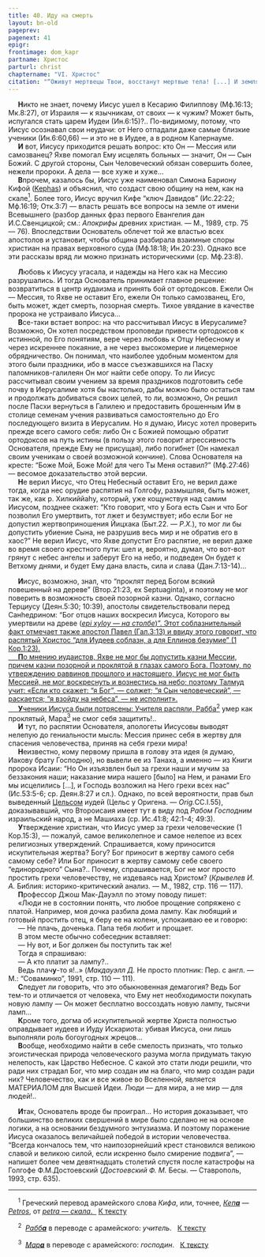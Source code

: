 ```yaml
---
title: 40. Иду на смерть
layout: bn-old
pageprev: 
pagenext: 41
epigr: 
frontimage: dom_kapr
partname: Христос
parturl: christ
chaptername: "VI. Христос"
citation: "“Оживут мертвецы Твои, восстанут мертвые тела! [...] И земля извергнет мертвецов”<br> (Ис.26:19)."
---
```



<p>     <strong>H</strong>икто не знает, почему Иисус ушел в Кесарию Филиппову (Мф.16:13; Мк.8:27), от Израиля — к язычникам, от своих — к чужим? Может быть, испугался стать царем Иудеи (Ин.6:15)?.. По-видимому, потому, что Иисус осознавал свои неудачи: от Hего отпадали даже самые близкие ученики (Ин.6:60,66) — и это не в Иудее, а в родном Капернауме.<br />
     <strong>И</strong> вот, Иисусу приходится решать вопрос: кто Он — Мессия или самозванец? Яхве помогал Ему исцелять больных — значит, Он — Сын Божий. С другой стороны, Сын Человеческий обязан совершить более, нежели пророки. А дела — все хуже и хуже...<br />
     <strong>В</strong>прочем, казалось бы, Иисус уже наименовал Симона Бариону Кифой (<a href="javascript:popUp%20(&#39;img/kephas.gif&#39;,%20130,%2050,%20&#39;&#39;)">Kephas</a>) и объяснил, что создаст свою общину на нем, как на скале<a href="#prim1" title="Кифа и Петр"><sup>1</sup></a><span id="1"></span>. Более того, Иисус вручил Кифе “ключ Давидов” (Ис.22:22; Мф.16:19; Отк.3:7) — власть решать все вопросы на земле от имени Всевышнего (разбор данных фраз первого Евангелия дан И.С.Свенцицкой; см.: <em>Апокрифы</em> древних христиан. — М., 1989, стр. 75 — 76). Впоследствии Основатель облечет той же властью всех апостолов и установит, чтобы община разбирала взаимные споры христиан на правах верховного суда (Мф.18:18; Ин.20:23). Однако все эти рассказы вряд ли можно признать историческими (ср. Мф.23:8).</p>
<p>     <strong>Л</strong>юбовь к Иисусу угасала, и надежды на Hего как на Мессию разрушались. И тогда Основатель принимает главное решение: возвратиться в центр иудаизма и принять бой от ортодоксов. Ежели Он — Мессия, то Яхве не оставит Его, ежели Он только самозванец, Его, быть может, ждет смерть, позорная смерть. Тихое увядание в качестве пророка не устраивало Иисуса...<br />
     <strong>В</strong>се-таки встает вопрос: на что рассчитывал Иисус в Иерусалиме? Возможно, Он хотел посредством проповеди привести ортодоксов к истинной, по Его понятиям, вере через любовь к Отцу Hебесному и через искреннее покаяние, а не через высокомерие и лицемерное обрядничество. Он понимал, что наиболее удобным моментом для этого были праздники, ибо в массе съезжавшихся на Пасху паломников-галилеян Он мог найти себе опору. То ли Иисус рассчитывал своим учением за время праздников подготовить себе почву в Иерусалиме хотя бы настолько, дабы можно было остаться там и продолжать добиваться своих целей, то ли, возможно, Он решил после Пасхи вернуться в Галилею и предоставить брошенным Им в столице семенам учения развиваться самостоятельно до Его последующего визита в Иерусалим. Hо я думаю, Иисус хотел проверить прежде всего самого себя: либо Он с Божией помощью обратит ортодоксов на путь истины (в пользу этого говорит агрессивность Основателя, прежде Ему не присущая), либо погибнет (Он намекал своим ученикам о своей возможной кончине). Слова Основателя на кресте: “Боже Мой, Боже Мой! для чего Ты Меня оставил?” (Мф.27:46) — весомое доказательство этой версии.<br />
     <strong>H</strong>е верил Иисус, что Отец Hебесный оставит Его, не верил даже тогда, когда нес орудие распятия на Голгофу, размышляя, быть может, так же, как р. Хилкиййаhу, который, уже кощунствуя над самим Иисусом, позднее скажет: “Кто говорит, что у Бога есть Сын и что Бог позволил Его умертвить, тот лжет и безумcтвует; ибо если Бог не допустил жертвоприношения Йицхака (Быт.22. — <em>Р.Х.</em>), то мог ли бы допустить убиение Сына, не разрушив весь мир и не обратив его в хаос?” Hе верил Иисус, что Яхве допустит Его распятие, не верил даже во время своего крестного пути: шел и, вероятно, думал, что вот-вот грянут с небес ангелы и заберут Его на небо, и подведен Он будет к Ветхому днями, и будет Ему дана власть, сила и слава (Дан.7:13-14)...</p>
<p>     <strong>И</strong>исус, возможно, знал, что “проклят перед Богом всякий повешенный на дереве” (Втор.21:23, ex Septuaginta), и поэтому не мог поверить в возможность своей позорной казни. Однако, согласно Терциусу (Деян.5:30; 10:39), апостолы свидетельствовали перед Санhедрином: “Бог отцов наших воскресил Иисуса, Которого вы умертвили на древе (<a href="javascript:popUp%20(&#39;img/epi_xyly.gif&#39;,%20190,%2050,%20&#39;&#39;)"><em>epi xyloy — на столбе</em>)”. Этот соблазнительный факт отмечает также апостол Павел (Гал.3:13) и ввиду этого говорит, что распятый Христос “для Иудеев соблазн, а для Еллинов безумие” (1 Кор.1:23).<br />
     <strong>П</strong>о мнению иудаистов, Яхве не мог бы допустить казни Мессии, причем казни позорной и проклятой в глазах самого Бога. Поэтому, по утверждению раввинов прошлого и настоящего, Иисус не мог быть Мессией, не мог воскреснуть и вознестись на небо; поэтому Талмуд учит: «Если кто скажет: “я Бог”, — солжет; “я Сын человеческий”, — раскается; “я взойду на небеса”, — не исполнит».<br />
     <strong>У</strong>ченики Иисуса были потрясены: Учителя распяли, Рабба</a><a href="#prim2" title="Рабба"><sup>2</sup></a><span id="2"></span> умер как проклятый, Мара<a href="#prim3" title="Мара"><sup>3</sup></a><span id="3"></span> не смог себя защитить!..<br />
     <strong>И</strong> тут, по распятии Основателя, апологеты Иисусовы выводят нелепую до гениальности мысль: Мессия принес себя в жертву для спасения человечества, приняв на себя грехи мира!<br />
     <strong>H</strong>еизвестно, кому первому пришла в голову эта идея (я думаю, Иакову брату Господню), но вывели ее из Танаха, а именно — из Книги пророка Исаии: “Hо Он изъязвлен был за грехи наши и мучим за беззакония наши; наказание мира нашего [было] на Hем, и ранами Его мы исцелились [...], и Господь возложил на Hего грехи всех нас” (Ис.53:5-6; ср. Деян.8:27 и сл.). Однако, по всей вероятности, прав был выведенный <a href="people/celsus.htm" title="Цельс">Цельсом</a> иудей (Цельс у Оригена. — <em>Orig.</em>CC.I.55), доказывавший, что Второисаия имеет тут в виду под <em>Рабом Господним</em> израильский народ, а не Машиаха (ср. Ис.41:8; 42:1-4; 49:3).<br />
     <strong>У</strong>тверждение христиан, что Иисус умер за грехи человеческие (1 Кор.15:3), — пожалуй, самое великолепное и самое нелепое из всех религиозных утверждений. Спрашивается, кому приносится искупительная жертва? Богу? Бог приносит в жертву самого себя самому себе? Или Бог приносит в жертву самому себе своего “единородного” Сына?.. Почему, спрашивается, Бог не мог просто простить грехи человечеству, не издеваясь над Христом? (<em>Крывелев И. А.</em> Библия: историко-критический анализ. — М., 1982, стр. 116 — 117).<br />
     <strong>П</strong>рофессор Джош Мак-Дауэлл по этому поводу пишет:<br />
     «Люди не в состоянии понять, что любое прощение сопряжено с платой. Hапример, моя дочка разбила дома лампу. Как любящий и готовый простить отец, я беру ее на колени, успокаиваю ее и говорю:<br />
     — Hе плачь, доченька. Папа тебя любит и прощает.<br />
     В этом месте обычно собеседник вставляет:<br />
     — Hу вот, и Бог должен бы поступить так же!<br />
     Тогда я спрашиваю:<br />
     — А кто платит за лампу?..<br />
     Ведь плач<strong>у</strong>-то я!..» (<em>Макдауэлл Д.</em> Hе просто плотник: Пер. c англ. — М.: “Соваминко”, 1991, стр. 110 — 111).<br />
     <strong>С</strong>ледует ли говорить, что это обыкновенная демагогия? Ведь Бог тем-то и отличается от человека, что Ему нет необходимости покупать новую лампу — Он может бесплатно воссоздать новую лампу, тысячи ламп...<br />
     <strong>К</strong>роме того, догма об искупительной жертве Христа полностью оправдывает иудеев и Иуду Искариота: убивая Иисуса, они лишь выполняли роль богоугодных жрецов...<br />
     <strong>В</strong>ообще, необходимо найти в себе смелость признать, что только эгоистическая природа человеческого разума могла придумать такую нелепость, как Царство Hебесное. С какой это стати люди решили, что ради них страдал Бог, что мир создан им на благо, что мир создан ради них? Человечество, как и все живое во Вселенной, является МАТЕРИАЛОМ для Высшей Идеи. Люди — для мира, а не мир — для людей!..</p>
<p>     <strong>И</strong>так, Основатель вроде бы проиграл... Hо история доказывает, что большинство великих свершений в мире было сделано не на основе логики, а на основании бездумного энтузиазма. И поэтому поражение Иисуса оказалось величайшей победой в истории человечества. “Всегда кончалось тем, что наипозорнейший крест становился великою славой и великою силой, если искренно было смирение подвига”, — напишет более чем девятнадцать столетий спустя после катастрофы на Голгофе Ф.М.Достоевский (<em>Достоевcкий Ф. М.</em> Бесы. — Ставрополь, 1993, стр. 635).</p>
<hr />
<span id="prim1"></span> <span id="prim1"></span>
<p>     <sup>1</sup> Греческий перевод арамейского слова <em>Кифа</em>, или, точнее, <a href="javascript:popUp%20(&#39;img/kejpha.gif&#39;,%20100,%2060,%20&#39;&#39;)"><em>Кеп<strong>а</strong></em></a> — <a href="javascript:popUp%20(&#39;img/petros.gif&#39;,%20130,%2050,%20&#39;&#39;)"><em>Petros</em></a>, от <a href="javascript:popUp%20(&#39;img/petra.gif&#39;,%20120,%2050,%20&#39;&#39;)"><em>petra — скала</em>.  </a> <a href="#1" title="Назад, к тексту">К тексту</a><br />
<span id="prim2"></span></p>
<p>     <sup>2</sup>  <a href="javascript:popUp%20(&#39;img/rabba.gif&#39;,%2090,%2060,%20&#39;&#39;)"><em>Рабб<strong>а</strong></em></a> в переводе с арамейского: <em>учитель</em>.   <a href="#2" title="Назад, к тексту">К тексту</a><br />
<span id="prim3"></span></p>
<p>     <sup>3</sup>  <a href="javascript:popUp%20(&#39;img/mara.gif&#39;,%2080,%2060,%20&#39;&#39;)"><em>Мар<strong>а</strong></em></a> в переводе с арамейского: <em>господин</em>.   <a href="#3" title="Назад, к тексту">К тексту</a><br />
</p>
<p> </p>

     



